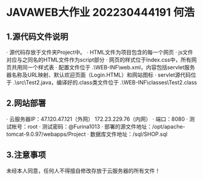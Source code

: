 # JAVAWEB大作业 202230444191 何浩

## 1.源代码文件说明

· 源代码存放于文件夹Project中。
· HTML文件为项目包含的每一个网页
· js文件对应与之同名的HTML文件作为script部分
· 网页的样式位于Index.css中，所有网页共用同一个样式表
· 配置文件位于 .\WEB-INF\web.xml，内容包括servlet服务器名称及URL映射、默认欢迎页面（Login.HTML）和网站图标
· servlet源代码位于 .\src\Test2.java，编译好的.class类文件位于 .\WEB-INF\classes\Test2.class

## 2.网站部署

· 云服务器IP：47.120.47.121（外网） 172.23.229.76（内网）
· 端口：8080
· 测试帐号：root
· 测试密码：@Furina1013
· 部署的源文件地址：/opt/apache-tomcat-9.0.97/webapps/Project
· 数据库文件地址：/sql/SHOP.sql

## 3.注意事项

未经本人同意，任何人不得擅自修改存放于云服务器的所有文件！
